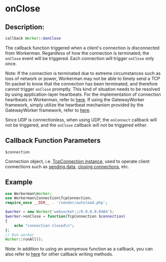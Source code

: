 # onClose
## Description:
```php
callback Worker::$onClose
```

The callback function triggered when a client's connection is disconnected from Workerman. Regardless of how the connection is terminated, the `onClose` event will be triggered. Each connection will trigger `onClose` only once.

Note: If the connection is terminated due to extreme circumstances such as loss of network or power, Workerman may not be able to timely send a TCP fin packet to know that the connection has been terminated, and therefore cannot trigger `onClose` promptly. This kind of situation needs to be resolved by using application-layer heartbeats. For the implementation of connection heartbeats in Workerman, refer to [here](../faq/heartbeat.md). If using the GatewayWorker framework, simply utilize the heartbeat mechanism provided by the GatewayWorker framework, refer to [here](https://doc2.workerman.net/heartbeat.html).

Since UDP is connectionless, when using UDP, the `onConnect` callback will not be triggered, and the `onClose` callback will not be triggered either.

## Callback Function Parameters
``` $connection ```

Connection object, i.e. [TcpConnection instance](../tcp-connection.md), used to operate client connections such as [sending data](../tcp-connection/send.md), [closing connections](../tcp-connection/close.md), etc.

## Example

```php
use Workerman\Worker;
use Workerman\Connection\TcpConnection;
require_once __DIR__ . '/vendor/autoload.php';

$worker = new Worker('websocket://0.0.0.0:8484');
$worker->onClose = function(TcpConnection $connection)
{
    echo "connection closed\n";
};
// Run worker
Worker::runAll();
```

Note: In addition to using an anonymous function as a callback, you can also refer to [here](../faq/callback_methods.md) for other callback writing methods.
